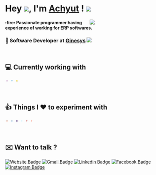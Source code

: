 # Hey <img src="https://media.giphy.com/media/hvRJCLFzcasrR4ia7z/giphy.gif" width="40px">, I'm <a href="https://achyutghosh.github.io/">Achyut</a> ! <img src="https://media.giphy.com/media/12oufCB0MyZ1Go/giphy.gif" width="50">
<img align='right' src="https://media.giphy.com/media/M9gbBd9nbDrOTu1Mqx/giphy.gif" width="230">
<h4>:fire: Passionate programmer having experience of working for ERP softwares.</h4>
<h3>💼 Software Developer at <a href="https://www.ginesys.in/">Ginesys</a> <img src="https://media.giphy.com/media/WUlplcMpOCEmTGBtBW/giphy.gif" width="30"></h3><br>

## :computer: Currently working with 
<p>
  <img src="https://github.com/achyutghosh/achyutghosh/blob/master/icons/cSharp.svg" alt="cSharp" style="vertical-align:top; margin:4px; width:4px; height:4px">
  <img src="https://github.com/achyutghosh/achyutghosh/blob/master/icons/dotnet.svg" alt="dotnet" style="vertical-align:top; margin:4px; width:4px; height:4px">
  <img src="https://github.com/achyutghosh/achyutghosh/blob/master/icons/javascript.svg" alt="javascript" style="vertical-align:top; margin:4px; width:4px; height:4px">
</p>
<br>

## :thumbsup: Things I :heart: to experiment with
<p>
  <img src="https://github.com/achyutghosh/achyutghosh/blob/master/icons/html5.svg" alt="html" style="vertical-align:top; margin:4px; width:4px; height:4px">
  <img src="https://github.com/achyutghosh/achyutghosh/blob/master/icons/css.svg" alt="css" style="vertical-align:top; margin:4px; width:4px; height:4px">
  <img src="https://github.com/achyutghosh/achyutghosh/blob/master/icons/bootstrap.svg" alt="bootstrap" style="vertical-align:top; margin:4px; width:4px; height:4px">
  <img src="https://github.com/achyutghosh/achyutghosh/blob/master/icons/reactjs.svg" alt="react" style="vertical-align:top; margin:4px; width:4px; height:4px">
  <img src="https://github.com/achyutghosh/achyutghosh/blob/master/icons/angular.svg" alt="angular" style="vertical-align:top; margin:4px; width:4px; height:4px">
  <img src="https://github.com/achyutghosh/achyutghosh/blob/master/icons/git.svg" alt="git" style="vertical-align:top; margin:4px; width:4px; height:4px">
</p>
<br>

## :envelope: Want to talk ?
<!-- <p align="left">
  <a href="https://achyutghosh.github.io/"> Website
  <a href="https://www.facebook.com/achyut06"> Facebook
  <a href="https://www.instagram.com/me_achyut/"> Instagram
  <a href="https://www.linkedin.com/in/achyutghosh24/"> Linkedin
</p> -->
[![Website Badge](https://img.shields.io/badge/Website-0A79DF?style=flat-square&logo=google-chrome&logoColor=white)](https://achyutghosh.github.io/)
[![Gmail Badge](https://img.shields.io/badge/-achyutghosh06@gmail.com-c14438?style=flat-square&logo=Gmail&logoColor=white&link=mailto:achyutghosh06@gmail.com)](mailto:achyutghosh06@gmail.com)
[![Linkedin Badge](https://img.shields.io/badge/-LinkedIn-0e76a8?style=flat-square&logo=Linkedin&logoColor=white)](https://www.linkedin.com/in/achyutghosh24/)
[![Facebook Badge](https://img.shields.io/badge/-Facebook-3b5998?style=flat-square&logo=Facebook&logoColor=white)](https://www.facebook.com/achyut06)
[![Instagram Badge](https://img.shields.io/badge/-Instagram-e4405f?style=flat-square&logo=Instagram&logoColor=white)](https://instagram.com/me_achyut/)
